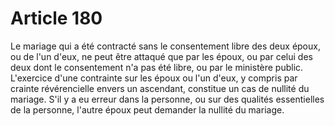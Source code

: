 # Article 180

Le mariage qui a été contracté sans le consentement libre des deux époux, ou de l'un d'eux, ne peut être attaqué que par les époux, ou par celui des deux dont le consentement n'a pas été libre, ou par le ministère public. L'exercice d'une contrainte sur les époux ou l'un d'eux, y compris par crainte révérencielle envers un ascendant, constitue un cas de nullité du mariage.   S'il y a eu erreur dans la personne, ou sur des qualités essentielles de la personne, l'autre époux peut demander la nullité du mariage.